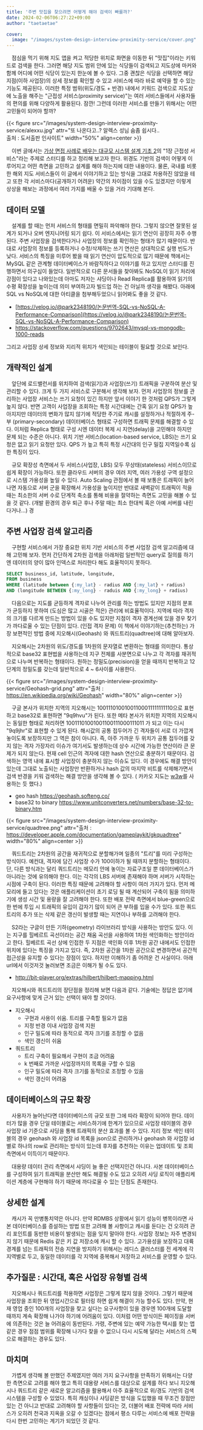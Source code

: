 ```yaml
---
title: '주변 맛집을 찾으려면 어떻게 해야 검색이 빠를까?'
date: 2024-02-06T06:27:22+09:00
author: "taetaetae"

cover:
  image: "/images/system-design-interview-proximity-service/cover.png"
---
```


　점심을 먹기 위해 지도 앱을 켜고 적당한 위치로 화면을 이동한 뒤 "맛집"이라는 키워드로 검색을 한다. 그러면 해당 지도 범위 안에 있는 식당들이 검색되고 지도상에 마커와 함께 어디에 어떤 식당이 있는지 한눈에 볼 수 있다. 그중 괜찮은 식당을 선택하면 해당 지점(이하 사업장)의 상세 정보를 확인할 수 있고 서비스에 따라 바로 예약을 할 수 있는 기능도 제공된다. 이러한 특정 범위(위도/경도 + 반경) 내에서 키워드 검색으로 지도상에 노출을 해주는 "근접성 서비스(proximity service)"는 여러 서비스들에서 사용자들의 편의를 위해 다양하게 활용된다. 잠깐! 그런데 이러한 서비스를 만들기 위해서는 어떤 고민들이 되어야 할까?

{{< figure src="/images/system-design-interview-proximity-service/alexxu.jpg" attr="또 나온다고..? 알렉스 성님 숨좀 쉽시다..<br>출처 : 도서출판 인사이트" width="50%" align=center >}}

　이번 글에서는 [가상 면접 사례로 배우는 대규모 시스템 설계 기초 2](https://product.kyobobook.co.kr/detail/S000211656186)의 "1장 근접성 서비스"라는 주제로 스터디를 하고 정리해 보고자 한다. 위경도 기반의 검색이 어떻게 이루어지고 어떤 측면을 고민하고 설계를 해야 하는지에 대한 내용이다. 물론, 국내를 비롯한 해외 지도 서비스들이 이 글에서 이야기하고 있는 방식을 그대로 차용하진 않았을 테고 또한 각 서비스마다(공개하기 어려운) 약간의 차이점이 있을 수도 있겠지만 이렇게 상상을 해보는 과정에서 여러 가지를 배울 수 있을 거라 기대해 본다.

## 데이터 모델
　설계를 할 때는 먼저 서비스의 형태를 면밀히 파악해야 한다. 그렇지 않으면 잘못된 설계가 되거나 오버 엔지니어링 되기 쉽다. 이 서비스에서는 읽기 연산이 굉장히 자주 수행된다. 주변 사업장을 검색한다거나 사업장의 정보를 확인하는 형태가 많기 때문이다. 반대로 사업장의 정보를 등록하거나 수정/삭제하는 쓰기 연산은 상대적으로 실행 빈도가 낮다. 서비스의 특징을 미루어 봤을 때 읽기 연산이 압도적으로 많기 때문에 책에서는 MySQL 같은 관계형 데이터베이스가 바람직하다고 이야기를 하고 있지만 스터디를 진행하면서 의구심이 들었다. 일반적으로 다른 문서들을 찾아봐도 NoSQL이 읽기 처리에 강점이 있다고 나와있는데 아마도 저자는 샤딩이나 Read Replica를 활용하여 읽기의 수평 확장성을 높이는데 의미 부여하고자 빌드업 하는 건 아닐까 생각을 해봤다. 아래에 SQL vs NoSQL에 대한 아티클을 첨부해두었으니 읽어봐도 좋을 것 같다.
- [https://velog.io/@park2348190/논문번역-SQL-vs-NoSQL-A-Performance-Comparison](https://velog.io/@park2348190/논문번역-SQL-vs-NoSQL-A-Performance-Comparison)
- https://stackoverflow.com/questions/9702643/mysql-vs-mongodb-1000-reads

그리고 사업장 상세 정보와 지리적 위치가 색인되는 테이블이 필요할 것으로 보인다.

## 개략적인 설계
　앞단에 로드밸런서를 위치하여 검색(읽기)과 사업장(쓰기) 트래픽을 구분하여 분산 및 관리할 수 있다. 크게 두 가지 서비스로 구분해서 생각해 보자. 먼저 사업장의 정보를 관리하는 사업장 서비스는 쓰기 요청이 있긴 하지만 앞서 이야기 한 것처럼 QPS가 그렇게 높지 않다. 반면 고객이 사업장을 조회하는 특정 시간대에는 간혹 읽기 요청 QPS가 높아지지만 데이터의 변화가 많지 않기에 적당한 주기로 캐시를 설정하거나 적절하게 주-부 (primary-secondary) 데이터베이스 형태로 구성하면 트래픽 문제를 해결할 수 있다. 이처럼 Replica 형태로 구성 시엔 데이터 복제 시 지연(delay)을 고민해야 하지만 문제 되는 수준은 아니다. 위치 기반 서비스(location-based service, LBS)는 쓰기 요청은 없고 읽기 요청만 있다. QPS 가 높고 특히 특정 시간대의 인구 밀집 지역일수록 심한 특징이 있다.

　규모 확장성 측면에서 두 서비스(사업장, LBS) 모두 무상태(stateless) 서비스이므로 쉽게 확장이 가능하다. 또한 클라우드 서버의 경우 여러 지역, 여러 가용성 구역 설정으로 시스템 가용성을 높일 수 있다. Auto Scaling 관점에서 볼 때 보통은 트래픽이 늘어나면 자동으로 서버 군을 확장해서 가용성을 높이지만 반대로 새벽같이 트래픽이 적을 때는 최소한의 서버 수로 단계적 축소를 통해 비용을 절약하는 측면도 고민을 해볼 수 있을 것 같다. (개발 환경의 경우 퇴근 후나 주말 때는 최소 한대씩 혹은 아예 서버를 내린다거나...)
경
## 주변 사업장 검색 알고리즘
　구현할 서비스에서 가장 중요한 위치 기반 서비스의 주변 사업장 검색 알고리즘에 대해 고민해 보자. 먼저 간단하게 2차원 검색을 아래처럼 일반적인 query로 질의를 하기엔 데이터의 양이 많아 인덱스로 처리한다 해도 효율적이지 못하다.
```sql
SELECT business_id, latitude, longitude,
FROM business
WHERE (latitude between {:my_lat} - radius AND {:my_lat} + radius)
AND (longitude BETWEEN {:my_long} - raduis AND {:my_long} + radius)
```

　다음으로는 지도를 균등하게 격자로 나누어 관리를 하는 방법도 있지만 지점의 분포가 균등하지 못하여 (도심은 많고 시골은 적은) 관리에 비효율적이다. 지역에 따라 격자의 크기를 다르게 만드는 방법이 있을 수도 있지만 지점이 격자 경계선에 있을 경우 찾기가 까다로울 수 있는 단점이 있다. (인접 격자 문제) 이 책에서 이야기하는(추천하는) 가장 보편적인 방법 중에 지오해시(Geohash) 와 쿼드트리(quadtree)에 대해 알아보자.

　지오해시는 2차원의 위도/경도를 1차원의 문자열로 변환하는 형태를 의미한다. 통상적으로 base32 표현법을 사용하는데 지구 전체를 사분면으로 나누고 각 격자를 재귀적으로 나누며 반복하는 형태이다. 원하는 정밀도(precision)을 얻을 때까지 반복하고 12단계의 정밀도를 갖는데 일반적으로 4 ~ 6사이를 사용한다.

  {{< figure src="/images/system-design-interview-proximity-service/Geohash-grid.png" attr="출처 : https://en.wikipedia.org/wiki/Geohash" width="80%" align=center >}}

　구글 본사가 위치한 지역의 지오해시는 10011101001001100011111111110으로 표현하고 base32로 표현하면 "9q9hvu"가 된다. 또한 메타 본사가 위치한 지역의 지오해시는 동일한 형태로 처리하면 10011101001001100111000111011 가 되고 이는 다시 "9q9jhr"로 표현할 수 있게 된다. 해시값의 공통 접두어가 긴 격자들이 서로 더 가깝게 놓이도록 보장하지만 그 역은 참이 아니다. 즉, 아주 가까운 두 위치가 공통 접두어를 갖지 않는 격자 가장자리 이슈가 여기서도 발생하는데 상수 시간에 가능한 연산이라 큰 문제가 되지 않는다. 현재 cell 인근의 격자에 대한 hash 연산으로 충분하기 때문이다. 검색하는 영역 내에 표시할 사업장이 충분하지 않는 이슈도 있다. 이 경우에도 해결 방안이 있는데 그대로 노출되는 사업장만 반환하거나 hash 값의 마지막 비트를 삭제해가면서 검색 반경을 키워 검색하는 해결 방안을 생각해 볼 수 있다.  ( 카카오 지도는 [w3w](https://what3words.com/)를 사용하는 듯 했다.)
  - geo hash https://geohash.softeng.co/
  - base32 to binary https://www.unitconverters.net/numbers/base-32-to-binary.htm

{{< figure src="/images/system-design-interview-proximity-service/quadtree.png" attr="출처 : https://developer.apple.com/documentation/gameplaykit/gkquadtree" width="80%" align=center >}}

　쿼드트리는 2차원의 공간을 재귀적으로 분할해가며 일종의 "트리"를 미리 구성하는 방식이다. 예컨대, 격자에 담긴 사업장 수가 100이하가 될 때까지 분할하는 형태이다. 단, 다른 방식과는 달리 쿼드트리는 메모리 안에 놓이는 자료구조일 뿐 데이터베이스가 아니라는 것에 유의해야 한다. 이는 각각의 LBS 서버에 존재해야 하며 서버가 시작하는 시점에 구축이 된다. 이러한 특징 때문에 고려해야 할 사항이 여러 가지가 있다. 먼저 메모리에 들고 있다는 것은 애플리케이션이 초기 로딩 될 때 계산되어 구축이 됨을 의미하기에 생성 시간 및 용량을 잘 고려해야 한다. 또한 배포 전략 측면에서 blue-green으로 한 번에 투입 시 트래픽의 유입이 갑자기 많이 되어 큰 부하를 입을 수가 있다. 또한 쿼드트리의 추가 또는 삭제 같은 갱신이 발생할 때는 지연이나 부하를 고려해야 한다.

　S2라는 구글이 만든 기하(geometry) 라이브러리 방식을 사용하는 방안도 있다. 이는 지구를 힐베르트 곡선이라는 공간 채움 곡선을 사용하여 1차원 색인화하는 방안이라고 한다. 힐베르트 곡선 상에 인접한 두 지점은 색인화 이후 1차원 공간 내에서도 인접한 위치에 있다는 특징을 가지고 있다. 즉, 2차원 공간을 1차원 공간으로 변경하면서 공간적 접근성을 유지할 수 있다는 장점이 있다. 하지만 이해하기 좀 어려운 건 사실이다. 아래 url에서 이것저것 눌러보면 조금은 이해가 될 수도 있다.
- http://bit-player.org/extras/hilbert/hilbert-mapping.html

　지오해시와 쿼드트리의 장단점을 정리해 보면 다음과 같다. 기술에는 정답은 없기에 요구사항에 맞게 근거 있는 선택이 돼야 할 것이다.
- 지오해시
  - 구현과 사용이 쉬움. 트리를 구축할 필요가 없음
  - 지정 반경 이내 사업장 검색 지원
  - 인구 밀도에 따라 동적으로 격자 크기를 조정할 수 없음
  - 색인 갱신이 쉬움
- 쿼드트리
  - 트리 구축이 필요해서 구현이 조금 어려움
  - k 번째로 가까운 사업장까지의 목록을 구할 수 있음
  - 인구 밀도에 따라 격자 크기를 동적으로 조정할 수 있음
  - 색인 갱신이 어려움

## 데이터베이스의 규모 확장
　사용자가 늘어난다면 데이터베이스의 규모 또한 그에 따라 확장이 되어야 한다. 데이터가 많을 경우 단일 테이블로는 서비스하기에 한계가 있으므로 사업장 테이블의 경우 사업장 id 기준으로 샤딩을 통해 트래픽의 분산 효과를 볼 수 있다. 지리 정보 색인 테이블의 경우 geohash 와 사업장 id 목록을 json으로 관리하거나  geohash 와 사업장 id 별로 하나의 row로 관리하는 방식이 있는데 후자를 추천하는 이유는 업데이트 및 조회 측면에서 이득이기 때문이다.

　대용량 데이터 관리 측면에서 샤딩이 늘 좋은 선택지인건 아니다. 사본 데이터베이스를 구성하여 읽기 트래픽을 분산만 해도 해결될 수도 있고 오히려 샤딩 로직이 애플리케이션 계층에 구현해야 하기 때문에 까다로울 수 있는 단점도 존재한다.

## 상세한 설계
　캐시가 꼭 만병통치약은 아니다. 만약 RDMBS 상황에서 읽기 성능이 병목이라면 사본 데이터베이스를 증설하는 방법 또한 고려해 볼 사항이고 캐시를 둔다는 건 오히려 관리 포인트를 동반한 비용이 발생되는 점을 잊지 말아야 한다. 사업장 정보는 자주 변경되지 않기 때문에 Redis 같은 키 값 저장소에 캐시 할 수 있다. 고가용성을 보장하고 대륙 경계를 넘는 트래픽의 전송 지연을 방지하기 위해서는 레디스 클러스터를 전 세계에 각 지역별로 두고, 동일한 데이터를 각 지역에 중복해서 저장하고 서비스를 운영할 수 있다.

## 추가질문 : 시간대, 혹은 사업장 유형별 검색
　지오해시나 쿼드트리를 적용하면 사업장은 그렇게 많지 않을 것이다. 그렇기 때문에 사업장을 조회한 뒤 영업시간으로 필터링 하면 쉽게 해결이 가능 할수도 있다. 만약, 현재 영업 중인 100개의 사업장을 찾고 싶다는 요구사항이 있을 경우엔 100개에 도달할 때까지 계속 확장해 나가야 하기에 어려움이 있다. 이처럼 어떤 방식이든 페이징을 서버에 의존하는 것은 늘 어려움이 동반된다. 가령, 주변에 있는 예약 가능한 택시를 찾는 앱 같은 경우 점점 범위를 확장해 나가다 찾을 수 없으니 다시 시도해 달라는 서비스의 스펙으로 해결하는 경우도 있다.

## 마치며
　가볍게 생각해 볼 만했던 주제였지만 여러 가지 요구사항을 만족하기 위해서는 다양한 측면으로 고려를 해야 했고 특히 대용량 서비스를 대상으로 설계를 하다 보니 지오해시나 쿼드트리 같은 새로운 알고리즘을 활용해서 아주 효율적으로 위/경도 기반의 검색 시스템을 구성할 수 있었다. 특히 캐싱이나 샤딩같은 방식을 도입했을 때 무조건 장점만 있는 건 아니고 반대로 고려해야 할 사항들이 있다는 것, 더불어 배포 전략에 따라 서비스가 오히려 천국과 지옥을 오갈 수 있겠다는 점에서 평소 다루는 서비스에 배포 전략을 다시 한번 고민하는 계기가 되었던 것 같다.